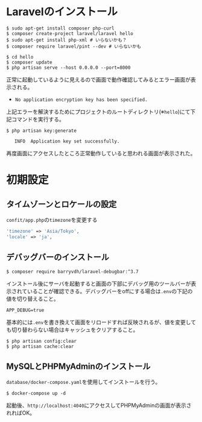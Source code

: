 # Laravelのインストール

```
$ sudo apt-get install composer php-curl
$ composer create-project laravel/laravel hello
$ sudo apt-get install php-xml # いらないかも？
$ composer require laravel/pint --dev # いらないかも

$ cd hello
$ composer update
$ php artisan serve --host 0.0.0.0 --port=8000
```

正常に起動しているように見えるので画面で動作確認してみるとエラー画面が表示される。

- `No application encryption key has been specified.`

上記エラーを解決するためにプロジェクトのルートディレクトリ(※`hello`)にて下記コマンドを実行する。

```
$ php artisan key:generate

   INFO  Application key set successfully.
```

再度画面にアクセスしたところ正常動作していると思われる画面が表示された。

# 初期設定

## タイムゾーンとロケールの設定

`confit/app.php`の`timezone`を変更する

```php
'timezone' => 'Asia/Tokyo',
'locale' => 'ja',
```

## デバッグバーのインストール

```
$ composer require barryvdh/laravel-debugbar:^3.7
```

インストール後にサーバを起動すると画面の下部にデバッグ用のツールバーが表示されていることが確認できる。デバッグバーをoffにする場合は`.env`の下記の値を切り替えること。

```
APP_DEBUG=true
```

基本的には`.env`を書き換えて画面をリロードすれば反映されるが、値を変更しても切り替わらない場合はキャッシュをクリアすること。

```
$ php artisan config:clear
$ php artisan cache:clear
```

## MySQLとPHPMyAdminのインストール

`database/docker-compose.yaml`を使用してインストールを行う。

```
$ docker-compose up -d
```

起動後、`http://localhost:4040`にアクセスしてPHPMyAdminの画面が表示されればOK。
